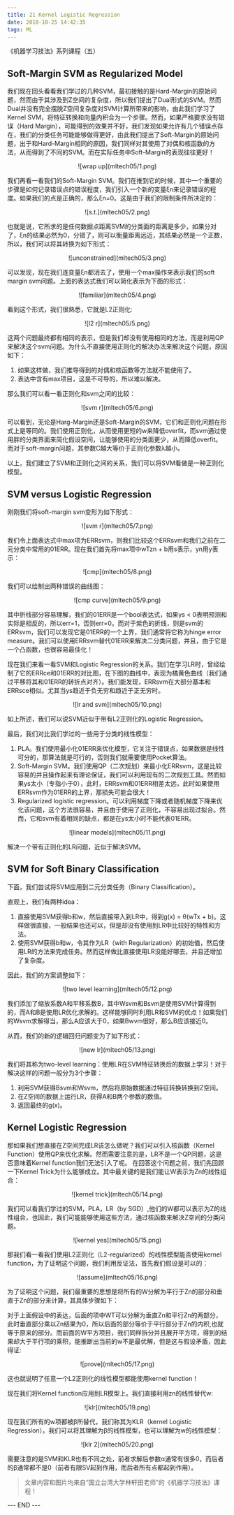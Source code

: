 ```yaml
---
title: 21 Kernel Logistic Regression
date: 2018-10-25 14:42:35
tags: ML
---
```



《机器学习技法》系列课程（五）

<!-- more -->

## Soft-Margin SVM as Regularized Model
我们现在回头看看我们学过的几种SVM，最初接触的是Hard-Margin的原始问题，然而由于其涉及到Z空间的复杂度，所以我们提出了Dual形式的SVM。然而Dual并没有完全摆脱Z空间复杂度对SVM计算所带来的影响，由此我们学习了Kernel SVM，将特征转换和向量内积合为一个步骤。然而，如果严格要求没有错误（Hard Margin），可能得到的效果并不好，我们发现如果允许有几个错误点存在，我们的分类任务可能能够做得更好，由此我们提出了Soft-Margin的原始问题，出于和Hard-Margin相同的原因，我们同样对其使用了对偶和核函数的方法，从而得到了不同的SVM。而在实际任务中Soft-Margin的表现往往更好！

<div align=center> ![wrap up](mltech05/1.png) </div>

我们再看一看我们的Soft-Margin SVM。我们在推到它的时候，其中一个重要的步骤是如何记录错误点的错误程度，我们引入一个新的变量ξn来记录错误的程度。如果我们的点是正确的，那么ξn=0。这是由于我们的限制条件所决定的：

<div align=center> ![s.t.](mltech05/2.png) </div>

也就是说，它所求的是任何数据点距离SVM的分类面的距离是多少，如果分对了，ξn的结果必然为0，分错了，则可以衡量距离远近，其结果必然是一个正数，所以，我们可以将其转换为如下形式：

<div align=center> ![unconstrained](mltech05/3.png) </div>

可以发现，现在我们连变量ξn都消去了，使用一个max操作来表示我们的soft margin svm问题。上面的表达式我们可以简化表示为下面的形式：

<div align=center> ![familiar](mltech05/4.png) </div>

看到这个形式，我们很熟悉，它就是L2正则化:

<div align=center> ![l2 r](mltech05/5.png) </div>

这两个问题最终都有相同的表示，但是我们却没有使用相同的方法，而是利用QP来解决这个svm问题。为什么不直接使用正则化的解决办法来解决这个问题，原因如下：

1. 如果这样做，我们推导得到的对偶和核函数等方法就不能使用了。
2. 表达中含有max项目，这是不可导的，所以难以解决。

那么我们可以看一看正则化和svm之间的比较：

<div align=center> ![svm r](mltech05/6.png) </div>

可以看到，无论是Harg-Margin还是Soft-Margin的SVM，它们和正则化问题在形式上是等同的。我们使用正则化，从而使用更短的w来降低overfit，而svm通过使用胖的分类界面来简化假设空间，让能够使用的分类面更少，从而降低overfit。而对于soft-margin问题，其参数C越大等价于正则化参数λ越小。

以上，我们建立了SVM和正则化之间的关系，我们可以将SVM看做是一种正则化模型。


## SVM versus Logistic Regression
刚刚我们将soft-margin svm变形为如下形式：

<div align=center> ![svm r](mltech05/7.png) </div>

我们令上面表达式中max项为ERRsvm，则我们比较这个ERRsvm和我们之前在二元分类中常用的01ERR。现在我们首先将max项中wTzn + b用s表示，yn用y表示：

<div align=center> ![cmp](mltech05/8.png) </div>

我们可以绘制出两种错误的曲线图：

<div align=center> ![cmp curve](mltech05/9.png) </div>

其中折线部分容易理解，我们的01ERR是一个bool表达式，如果ys < 0表明预测和实际是相反的，所以err=1，否则err=0。而对于紫色的折线，则是svm的ERRsvm，我们可以发现它是01ERR的一个上界，我们通常将它称为hinge error measure。我们可以使用ERRsvm替代01ERR来解决二分类问题，并且，由于它是一个凸函数，也很容易最佳化！

现在我们来看一看SVM和Logistic Regression的关系。我们在学习LR时，曾经绘制了它的ERRce和01ERR的对比图，在下图的曲线中，表现为橘黄色曲线（我们通过平移将其和01ERR的转折点对齐）。我们能发现，ERRsvm在大部分基本和ERRsce相似。尤其当ys趋近于负无穷和趋近于正无穷时。

<div align=center> ![lr and svm](mltech05/10.png) </div>

如上所述，我们可以说SVM近似于带有L2正则化的Logistic Regression。

最后，我们对比我们学过的一些用于分类的线性模型：

1. PLA。我们使用最小化01ERR来优化模型，它关注于错误点，如果数据是线性可分的，那算法就是可行的，否则我们就需要使用Pocket算法。
2. Soft-Margin SVM。我们使用QP（二次规划）来最小化ERRsvm，这是比较容易的并且操作起来有理论保证，我们可以利用现有的二次规划工具。然而如果ys太小（专指小于0），此时，ERRsvm和01ERR相差太远，此时如果使用ERRsvm作为01ERR的上界，那损失可能会很大！
3. Regularized logistic regression。可以利用梯度下降或者随机梯度下降来优化该问题，这个方法很容易，并且由于使用了正则化，不容易出现过拟合。然而，它和svm有着相同的缺点，都是在ys太小时不能代表01ERR。

<div align=center> ![linear models](mltech05/11.png) </div>

解决一个带有正则化的LR问题，近似于解决SVM。

## SVM for Soft Binary Classification
下面，我们尝试将SVM应用到二元分类任务（Binary Classification）。

直观上，我们有两种idea：

1. 直接使用SVM获得b和w，然后直接带入到LR中，得到g(x) = θ(wTx + b)。这样做很直接，一般结果也还可以，但是却没有使用到LR中比较好的特性和方法。
2. 使用SVM获得b和w，令其作为LR（with Regularization）的初始值，然后使用LR的方法来完成任务。然而这样做比直接使用LR没能好哪去，并且还增加了复杂度。

因此，我们的方案调整如下：

<div align=center> ![two level learning](mltech05/12.png) </div>

我们添加了缩放系数A和平移系数B，其中Wsvm和Bsvm是使用SVM计算得到的，而A和B是使用LR优化求解的。这样能够同时利用LR和SVM的优点！如果我们的Wsvm求解得当，那么A应该大于0，如果Bwvm很好，那么B应该接近0。

从而，我们的新的逻辑回归问题变为了如下形式：

<div align=center> ![new lr](mltech05/13.png) </div>

我们将其称为two-level learning：使用LR在SVM特征转换后的数据上学习！对于解决这样的问题一般分为3个步骤：

1. 利用SVM获得Bsvm和Wsvm，然后将原始数据通过特征转换转换到Z空间。
2. 在Z空间的数据上运行LR，获得A和B两个参数的数值。
3. 返回最终的g(x)。

## Kernel Logistic Regression
那如果我们想直接在Z空间完成LR该怎么做呢？我们可以引入核函数（Kernel Function）使用QP来优化求解。然而需要注意的是，LR不是一个QP问题，这是否意味着Kernel function我们无法引入了呢。
在回答这个问题之前，我们先回顾一下Kernel Trick为什么能够成立。其中最关键的是我们能让W表示为Zn的线性组合：

<div align=center> ![kernel trick](mltech05/14.png) </div>

我们可以看我们学过的SVM，PLA，LR（by SGD）,他们的W都可以表示为Z的线性组合，也因此，我们可能能够使用这些方法，通过核函数来解决Z空间的分类问题。

<div align=center> ![kernel yes](mltech05/15.png) </div>

那我们看一看我们使用L2正则化（L2-regularized）的线性模型能否使用kernel function，为了证明这个问题，我们利用反证法，首先我们假设是可以的：

<div align=center> ![assume](mltech05/16.png) </div>

为了证明这个问题，我们最重要的思想是将所有的W分解为平行于Zn的部分和垂直于Zn的部分来计算，其具体步骤如下：

对于上面假设中的表达，后面的项中WT可以分解为垂直Zn和平行Zn的两部分，此时垂直部分乘以Zn结果为0，所以后面的部分等价于平行部分于Zn的内积,也就等于原来的部分。而前面的W平方项目，我们同样拆分并且展开平方项，得到的结果却大于平行项的乘积，能推断出当前的w不是最优解，但是这与假设矛盾，因此得证:

<div align=center> ![prove](mltech05/17.png) </div>

这也就说明了任意一个L2正则化的线性模型都能使用kernel function！

现在我们将Kernel function应用到LR模型上。我们直接利用zn的线性替代w:

<div align=center> ![klr](mltech05/19.png) </div>

现在我们所有的w项都被β所替代，我们称其为KLR（kernel Logistic Regression）。我们可以将其理解为β的线性模型，也可以理解为w的线性模型：

<div align=center> ![klr 2](mltech05/20.png) </div>

需要注意的是SVM和KLR也有不同之处，前者求解后参数α通常有很多0，而后者的β通常都不是0（前者有限SV起到作用，而后者所有点都起到作用）。



> 文章内容和图片均来自“国立台湾大学林轩田老师”的《机器学习技法》课程！

--- END --- 

